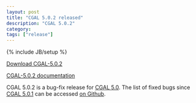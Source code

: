 ```yaml
---
layout: post
title: "CGAL 5.0.2 released"
description: "CGAL 5.0.2"
category:
tags: ["release"]
---
```

{% include JB/setup %}

<i class="glyphicon glyphicon-download"></i>
<a href="https://github.com/CGAL/cgal/releases/tag/releases%2FCGAL-5.0.2">Download CGAL-5.0.2</a>

<i class="glyphicon glyphicon-book"></i>
<a href="https://doc.cgal.org/5.0.2/Manual/index.html">CGAL-5.0.2 documentation</a>

<p>CGAL 5.0.2 is a bug-fix release for <a href="../../../../2019/11/08/cgal50">CGAL 5.0</a>.
The list of fixed bugs since <a href="../../../../2020/01/24/cgal501">CGAL 5.0.1</a>
can be accessed <a href="https://github.com/CGAL/cgal/issues?q=label%3AMerged_in_5.0.2+-label%3AMerged_in_5.0.1">on Github</a>.</p>
